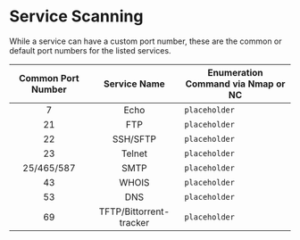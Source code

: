 # Service Scanning
While a service can have a custom port number, these are the common or default port numbers for the listed services.

| Common Port Number | Service Name | Enumeration Command via Nmap or NC |
| :-: | :-: | - |
| 7 | Echo | `placeholder` |
| 21 | FTP | `placeholder` |
| 22 | SSH/SFTP| `placeholder` |
| 23 | Telnet| `placeholder` |
| 25/465/587 | SMTP| `placeholder` |
| 43 | WHOIS| `placeholder` |
| 53 | DNS| `placeholder` |
| 69 | TFTP/Bittorrent-tracker| `placeholder` |

